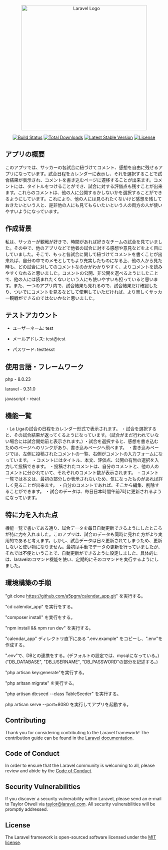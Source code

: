 <p align="center"><a href="https://laravel.com" target="_blank"><img src="https://raw.githubusercontent.com/laravel/art/master/logo-lockup/5%20SVG/2%20CMYK/1%20Full%20Color/laravel-logolockup-cmyk-red.svg" width="400" alt="Laravel Logo"></a></p>

<p align="center">
<a href="https://travis-ci.org/laravel/framework"><img src="https://travis-ci.org/laravel/framework.svg" alt="Build Status"></a>
<a href="https://packagist.org/packages/laravel/framework"><img src="https://img.shields.io/packagist/dt/laravel/framework" alt="Total Downloads"></a>
<a href="https://packagist.org/packages/laravel/framework"><img src="https://img.shields.io/packagist/v/laravel/framework" alt="Latest Stable Version"></a>
<a href="https://packagist.org/packages/laravel/framework"><img src="https://img.shields.io/packagist/l/laravel/framework" alt="License"></a>
</p>

## アプリの概要

このアプリでは、サッカーの各試合に紐づけてコメント、感想を自由に残せるアプリになっています。試合日程をカレンダーに表示し、それを選択することで試合結果が表示され、コメントを書き込むページに遷移することが出来ます。コメントには、タイトルをつけることができ、試合に対する評価点も残すことが出来ます。これらのコメントは、他の人に公開するかしないかを選択することができるようにしています。これにより、他の人には見られたくないけど感想を残しておきたいという人と、是非他の人にも見てもらいたいという人の両方の人が使いやすいようになっています。


## 作成背景

私は、サッカーが観戦が好きで、時間があれば好きなチームの試合を見ていました。その中で、他のアプリなどで他者の試合に対する感想や意見などをよく目にしていました。そこで、もっと各試合に関して紐づけてコメントを書くことが出来れば、自分の中でのメモとしてもより充実したものになる上、他の人から見た時も、どの試合に対してのコメントなのかがわかりやすく、よりコメントを読みやすくなれると思いました。コメントの公開、非公開を選べるようにしたことで、他の人には読まれたくないという人にも使いやすいも担っていると思います。また、一つのアプリ内で、試合結果も見れるので、試合結果だけ確認したり、ついでにコメントを見るなどして使用していただければ、より楽しくサッカー観戦ができるのではないかなと思いました。

## テストアカウント
- ユーザーネーム: test
 
- メールアドレス: test@test
 
- パスワード: testtesst 


## 使用言語・フレームワーク
php - 8.0.23 

laravel - 9.31.0

javascript - react


## 機能一覧
・La Ligaの試合の日程をカレンダー形式で表示されます。
・試合を選択すると、その試合結果が返ってくるようになっています。（試合がまだ行われていない場合には試合開始前と表示されます。)
・試合を選択すると、感想を書き込むためのページへのリンクがあり、書き込みページへ飛べます。
・書き込みページでは、左側に投稿されたコメントの一覧、右側がコメントの入力フォームになっています。
・コメントにはタイトル、本文、評価点、公開の有無の選択を入力して投稿できます。
・投稿されたコメントは、自分のコメントと、他の人のコメントに分かれていて、それぞれのコメント数が表示されます。
・コメント一覧では本文は、最初の部分しか表示されないため、気になったものがあれば詳しく見ることが出来ます。
・自分のコメントであれば、そこから編集、削除することができます。
・試合のデータは、毎日日本時間午前7時に更新されるようになっています。


## 特に力を入れた点
機能一覧で書いてある通り、試合データを毎日自動更新できるようにしたところが特に力を入れました。このアプリは、試合のデータも同時に見れた方がより実用的であると考えます。しかし、試合データは日々更新されてしまうため、更新しないと使い物になりません。最初は手動でデータの更新を行っていましたが、それでは不便ということで、自動更新ができるように設定しました、具体的には、laravelのコマンド機能を使い、定期的にそのコマンドを実行するようにしました。

## 環境構築の手順
"git clone https://github.com/a5pgm/calendar_app.git" を実行する。

"cd calendar_app" を実行をする。

"composer install" を実行をする。

"npm install && npm run dev" を実行する。

"calendar_app" ディレクトリ直下にある ".env.example" をコピーし、".env"を作成する。

".env"で、DBとの連携をする。(デフォルトの設定では、mysqlになっている。) ("DB_DATABASE", "DB_USERNAME", "DB_PASSWORD"の部分を記述する。)

"php artisan key:generate"を実行する。

"php aritsan migrate" を実行する。

"php artisan db:seed --class TableSeeder" を実行する。 

php artisan serve --port=8080 を実行してアプリを起動する。

## Contributing
Thank you for considering contributing to the Laravel framework! The contribution guide can be found in the [Laravel documentation](https://laravel.com/docs/contributions).
## Code of Conduct
In order to ensure that the Laravel community is welcoming to all, please review and abide by the [Code of Conduct](https://laravel.com/docs/contributions#code-of-conduct).
## Security Vulnerabilities
If you discover a security vulnerability within Laravel, please send an e-mail to Taylor Otwell via [taylor@laravel.com](mailto:taylor@laravel.com). All security vulnerabilities will be promptly addressed.
## License
The Laravel framework is open-sourced software licensed under the [MIT license](https://opensource.org/licenses/MIT).
